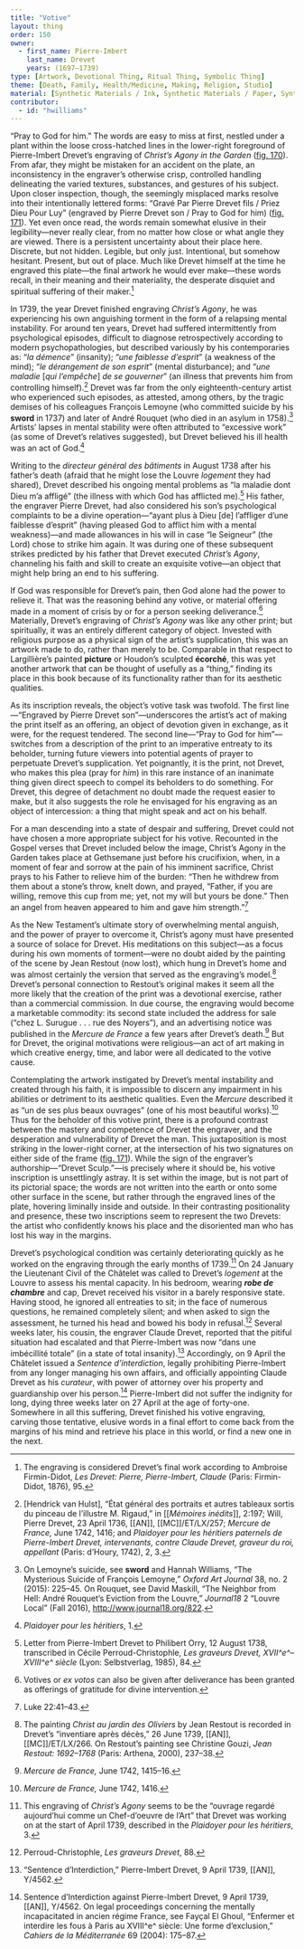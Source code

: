 ```yaml
---
title: "Votive"
layout: thing
order: 150
owner:
  - first_name: Pierre-Imbert
    last_name: Drevet
    years: (1697–1739)
type: [Artwork, Devotional Thing, Ritual Thing, Symbolic Thing]
theme: [Death, Family, Health/Medicine, Making, Religion, Studio]
material: [Synthetic Materials / Ink, Synthetic Materials / Paper, Synthetic Materials / Paper]
contributor:
  - id: "hwilliams"
---
```


“Pray to God for him.” The words are easy to miss at first, nestled under a plant within the loose cross-hatched lines in the lower-right foreground of Pierre-Imbert Drevet’s engraving of *Christ’s Agony in the Garden* ([fig. 170](#fig.-170)). From afar, they might be mistaken for an accident on the plate, an inconsistency in the engraver’s otherwise crisp, controlled handling delineating the varied textures, substances, and gestures of his subject. Upon closer inspection, though, the seemingly misplaced marks resolve into their intentionally lettered forms: “Gravé Par Pierre Drevet fils / Priez Dieu Pour Luy” (engraved by Pierre Drevet son / Pray to God for him) ([fig. 171](#fig.-171)). Yet even once read, the words remain somewhat elusive in their legibility—never really clear, from no matter how close or what angle they are viewed. There is a persistent uncertainty about their place here. Discrete, but not hidden. Legible, but only just. Intentional, but somehow hesitant. Present, but out of place. Much like Drevet himself at the time he engraved this plate—the final artwork he would ever make—these words recall, in their meaning and their materiality, the desperate disquiet and spiritual suffering of their maker.[^1]

In 1739, the year Drevet finished engraving *Christ’s Agony*, he was experiencing his own anguishing torment in the form of a relapsing mental instability. For around ten years, Drevet had suffered intermittently from psychological episodes, difficult to diagnose retrospectively according to modern psychopathologies, but described variously by his contemporaries as: “*la démence*” (insanity); “*une faiblesse d’esprit*” (a weakness of the mind); “*le dérangement de son esprit*” (mental disturbance); and “*une maladie* \[*qui l’empêche*] *de se gouverner*” (an illness that prevents him from controlling himself).[^2] Drevet was far from the only eighteenth-century artist who experienced such episodes, as attested, among others, by the tragic demises of his colleagues François Lemoyne (who committed suicide by his **sword** in 1737) and later of André Rouquet (who died in an asylum in 1758).[^3] Artists’ lapses in mental stability were often attributed to “excessive work” (as some of Drevet’s relatives suggested), but Drevet believed his ill health was an act of God.[^4]

Writing to the *directeur général des bâtiments* in August 1738 after his father’s death (afraid that he might lose the Louvre *logement* they had shared), Drevet described his ongoing mental problems as “la maladie dont Dieu m’a affligé” (the illness with which God has afflicted me).[^5] His father, the engraver Pierre Drevet, had also considered his son’s psychological complaints to be a divine operation—“ayant plus à Dieu \[de] l’affliger d’une faiblesse d’esprit” (having pleased God to afflict him with a mental weakness)—and made allowances in his will in case “le Seigneur” (the Lord) chose to strike him again. It was during one of these subsequent strikes predicted by his father that Drevet executed *Christ’s Agony*, channeling his faith and skill to create an exquisite votive—an object that might help bring an end to his suffering.

If God was responsible for Drevet’s pain, then God alone had the power to relieve it. That was the reasoning behind any votive, or material offering made in a moment of crisis by or for a person seeking deliverance.[^6] Materially, Drevet’s engraving of *Christ’s Agony* was like any other print; but spiritually, it was an entirely different category of object. Invested with religious purpose as a physical sign of the artist’s supplication, this was an artwork made to do, rather than merely to be. Comparable in that respect to Largillière’s painted **picture** or Houdon’s sculpted **écorché**, this was yet another artwork that can be thought of usefully as a “thing,” finding its place in this book because of its functionality rather than for its aesthetic qualities.

As its inscription reveals, the object’s votive task was twofold. The first line—“Engraved by Pierre Drevet son”—underscores the artist’s act of making the print itself as an offering, an object of devotion given in exchange, as it were, for the request tendered. The second line—“Pray to God for him”—switches from a description of the print to an imperative entreaty to its beholder, turning future viewers into potential agents of prayer to perpetuate Drevet’s supplication. Yet poignantly, it is the print, not Drevet, who makes this plea (pray for *him*) in this rare instance of an inanimate thing given direct speech to compel its beholders to do something. For Drevet, this degree of detachment no doubt made the request easier to make, but it also suggests the role he envisaged for his engraving as an object of intercession: a thing that might speak and act on his behalf.

For a man descending into a state of despair and suffering, Drevet could not have chosen a more appropriate subject for his votive. Recounted in the Gospel verses that Drevet included below the image, Christ’s Agony in the Garden takes place at Gethsemane just before his crucifixion, when, in a moment of fear and sorrow at the pain of his imminent sacrifice, Christ prays to his Father to relieve him of the burden: “Then he withdrew from them about a stone’s throw, knelt down, and prayed, “Father, if you are willing, remove this cup from me; yet, not my will but yours be done.” Then an angel from heaven appeared to him and gave him strength.”[^7]

As the New Testament’s ultimate story of overwhelming mental anguish, and the power of prayer to overcome it, Christ’s agony must have presented a source of solace for Drevet. His meditations on this subject—as a focus during his own moments of torment—were no doubt aided by the painting of the scene by Jean Restout (now lost), which hung in Drevet’s home and was almost certainly the version that served as the engraving’s model.[^8] Drevet’s personal connection to Restout’s original makes it seem all the more likely that the creation of the print was a devotional exercise, rather than a commercial commission. In due course, the engraving would become a marketable commodity: its second state included the address for sale (“chez L. Surugue . . . rue des Noyers”), and an advertising notice was published in the *Mercure de France* a few years after Drevet’s death.[^9] But for Drevet, the original motivations were religious—an act of art making in which creative energy, time, and labor were all dedicated to the votive cause.

Contemplating the artwork instigated by Drevet’s mental instability and created through his faith, it is impossible to discern any impairment in his abilities or detriment to its aesthetic qualities. Even the *Mercure* described it as “un de ses plus beaux ouvrages” (one of his most beautiful works).[^10] Thus for the beholder of this votive print, there is a profound contrast between the mastery and competence of Drevet the engraver, and the desperation and vulnerability of Drevet the man. This juxtaposition is most striking in the lower-right corner, at the intersection of his two signatures on either side of the frame ([fig. 171](#fig.-171)). While the sign of the engraver’s authorship—“Drevet Sculp.”—is precisely where it should be, his votive inscription is unsettlingly astray. It is set within the image, but is not part of its pictorial space; the words are not written into the earth or onto some other surface in the scene, but rather through the engraved lines of the plate, hovering liminally inside and outside. In their contrasting positionality and presence, these two inscriptions seem to represent the two Drevets: the artist who confidently knows his place and the disoriented man who has lost his way in the margins.

Drevet’s psychological condition was certainly deteriorating quickly as he worked on the engraving through the early months of 1739.[^11] On 24 January the Lieutenant Civil of the Châtelet was called to Drevet’s *logement* at the Louvre to assess his mental capacity. In his bedroom, wearing ***robe de chambre*** and cap, Drevet received his visitor in a barely responsive state. Having stood, he ignored all entreaties to sit; in the face of numerous questions, he remained completely silent; and when asked to sign the assessment, he turned his head and bowed his body in refusal.[^12] Several weeks later, his cousin, the engraver Claude Drevet, reported that the pitiful situation had escalated and that Pierre-Imbert was now “dans une imbécillité totale” (in a state of total insanity).[^13] Accordingly, on 9 April the Châtelet issued a *Sentence d’interdiction*, legally prohibiting Pierre-Imbert from any longer managing his own affairs, and officially appointing Claude Drevet as his *curateur*, with power of attorney over his property and guardianship over his person.[^14] Pierre-Imbert did not suffer the indignity for long, dying three weeks later on 27 April at the age of forty-one. Somewhere in all this suffering, Drevet finished his votive engraving, carving those tentative, elusive words in a final effort to come back from the margins of his mind and retrieve his place in this world, or find a new one in the next.

[^1]: The engraving is considered Drevet’s final work according to Ambroise Firmin-Didot, *Les Drevet: Pierre, Pierre-Imbert, Claude* (Paris: Firmin-Didot, 1876), 95.

[^2]: \[Hendrick van Hulst], “État général des portraits et autres tableaux sortis du pinceau de l’illustre M. Rigaud,” in [[*Mémoires inédits*]], 2:197; Will, Pierre Drevet, 23 April 1736, [[AN]], [[MC]]/ET/LX/257; *Mercure de France,* June 1742, 1416; and *Plaidoyer pour les héritiers paternels de Pierre-Imbert Drevet, intervenants, contre Claude Drevet, graveur du roi, appellant* (Paris: d’Houry, 1742), 2, 3.

[^3]: On Lemoyne’s suicide, see **sword** and Hannah Williams, “The Mysterious Suicide of François Lemoyne,” *Oxford Art Journal* 38, no. 2 (2015): 225–45. On Rouquet, see David Maskill, “The Neighbor from Hell: André Rouquet’s Eviction from the Louvre,” *Journal18* 2 “Louvre Local” (Fall 2016), <http://www.journal18.org/822>.

[^4]: *Plaidoyer pour les héritiers*, 1.

[^5]: Letter from Pierre-Imbert Drevet to Philibert Orry, 12 August 1738, transcribed in Cécile Perroud-Christophle, *Les graveurs Drevet, XVII^e^–XVIII^e^ siècle* (Lyon: Selbstverlag, 1985), 84.

[^6]: Votives or *ex votos* can also be given after deliverance has been granted as offerings of gratitude for divine intervention.

[^7]: Luke 22:41–43.

[^8]: The painting *Christ au jardin des Oliviers* by Jean Restout is recorded in Drevet’s “inventiare après décès,” 26 June 1739, [[AN]], [[MC]]/ET/LX/266. On Restout’s painting see Christine Gouzi, *Jean Restout: 1692–1768* (Paris: Arthena, 2000), 237–38.

[^9]: *Mercure de France,* June 1742, 1415–16.

[^10]: *Mercure de France,* June 1742, 1416.

[^11]: This engraving of *Christ’s Agony* seems to be the “ouvrage regardé aujourd’hui comme un Chef-d’oeuvre de l’Art” that Drevet was working on at the start of April 1739, described in the *Plaidoyer pour les héritiers*, 3.

[^12]: Perroud-Christophle, *Les graveurs Drevet*, 88.

[^13]: “Sentence d’Interdiction,” Pierre-Imbert Drevet, 9 April 1739, [[AN]], Y/4562.

[^14]: Sentence d’Interdiction against Pierre-Imbert Drevet, 9 April 1739, [[AN]], Y/4562. On legal proceedings concerning the mentally incapacitated in ancien régime France, see Fayçal El Ghoul, “Enfermer et interdire les fous à Paris au XVIII^e^ siècle: Une forme d’exclusion,” *Cahiers de la Méditerranée* 69 (2004): 175–87.
